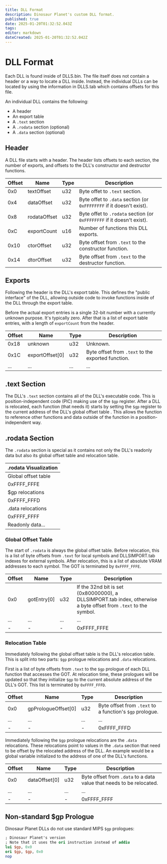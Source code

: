```yaml
---
title: DLL Format
description: Dinosaur Planet's custom DLL format.
published: true
date: 2025-01-20T01:32:52.043Z
tags: 
editor: markdown
dateCreated: 2025-01-20T01:32:52.042Z
---
```


# DLL Format
Each DLL is found inside of DLLS.bin. The file itself does not contain a header or a way to locate a DLL inside. Instead, the individual DLLs can be located by using the information in DLLS.tab which contains offsets for this file.

An individual DLL contains the following:

- A header
- An export table
- A `.text` section
- A `.rodata` section (optional)
- A `.data` section (optional)

## Header
A DLL file starts with a header. The header lists offsets to each section, the number of exports, and offsets to the DLL's constructor and destructor functions.

| Offset | Name | Type | Description |
|--------|------|------|-------------|
| 0x0 | textOffset | u32 | Byte offet to `.text` section. |
| 0x4 | dataOffset | u32 | Byte offet to `.data` section (or `0xFFFFFFFF` if it doesn't exist). |
| 0x8 | rodataOffset | u32 | Byte offet to `.rodata` section (or `0xFFFFFFFF` if it doesn't exist). |
| 0xC | exportCount | u16 | Number of functions this DLL exports. |
| 0x10 | ctorOffset | u32 | Byte offset from `.text` to the constructor function. |
| 0x14 | dtorOffset | u32 | Byte offset from `.text` to the destructor function. |

## Exports
Following the header is the DLL's export table. This defines the "public interface" of the DLL, allowing outside code to invoke functions inside of the DLL through the export table.

Before the actual export entries is a single 32-bit number with a currently unknown purpose. It's typically zero. After that is a list of export table entries, with a length of `exportCount` from the header.

| Offset | Name | Type | Description |
|--------|------|------|-------------|
| 0x18 | unknown | u32 | Unknown. |
| 0x1C | exportOffset[0] | u32 | Byte offset from `.text` to the exported function. |
| ... | ... | ... | ... |

## .text Section
The DLL's `.text` section contains all of the DLL's executable code. This is position-independent code (PIC) making use of the `$gp` register. After a DLL is relocated, each function (that needs it) starts by setting the `$gp` register to the current address of the DLL's global offset table . This allows the function to reference other functions and data outside of the function in a position-independent way.

## .rodata Section
The `.rodata` section is special as it contains not only the DLL's readonly data but also its global offset table and relocation table.

| .rodata Visualization |
|-|
| Global offset table |
| 0xFFFF_FFFE |
| $gp relocations |
| 0xFFFF_FFFD |
| .data relocations |
| 0xFFFF_FFFF |
| Readonly data... |

### Global Offset Table
The start of `.rodata` is always the global offset table. Before relocation, this is a list of byte offsets from `.text` for local symbols and DLLSIMPORT.tab indexes for external symbols. After relocation, this is a list of absolute VRAM addresses to each symbol. The GOT is terminated by `0xFFFF_FFFE`.

| Offset | Name | Type | Description |
|--------|------|------|-------------|
| 0x0 | gotEntry[0] | u32 | If the 32nd bit is set (0x80000000), a DLLSIMPORT.tab index, otherwise a byte offset from `.text` to the symbol.
| ... | ... | ... | ... |
| - | - | - | 0xFFFF_FFFE |

### Relocation Table
Immediately following the global offset table is the DLL's relocation table. This is split into two parts: `$gp` prologue relocations and `.data` relocations.

First is a list of byte offsets from `.text` to the `$gp` prologue of each DLL function that accesses the GOT. At relocation time, these prologues will be updated so that they initialize `$gp` to the current absolute address of the DLL's GOT. This list is terminated by `0xFFFF_FFFD`.

| Offset | Name | Type | Description |
|--------|------|------|-------------|
| 0x0 | gpPrologueOffset[0] | u32 | Byte offset from `.text` to a function's `$gp` prologue. |
| ... | ... | ... | ... |
| - | - | - | 0xFFFF_FFFD |

Immediately following the `$gp` prologue relocations are the `.data` relocations. These relocations point to values in the `.data` section that need to be offset by the relocated address of the DLL. An example would be a global variable initialized to the address of one of the DLL's functions.

| Offset | Name | Type | Description |
|--------|------|------|-------------|
| 0x0 | dataOffset[0] | u32 | Byte offset from `.data` to a data value that needs to be relocated. |
| ... | ... | ... | ... |
| - | - | - | 0xFFFF_FFFF |

## Non-standard $gp Prologue
Dinosaur Planet DLLs do not use standard MIPS `$gp` prologues:
```mips
; Dinosaur Planet's version
; Note that it uses the ori instruction instead of addiu
lui $gp, 0x0
ori $gp, $gp, 0x0
nop
```
